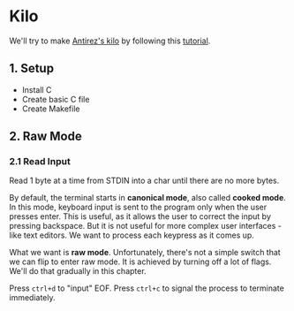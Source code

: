 # Kilo

We'll try to make [Antirez's kilo](http://antirez.com/news/108) by following
this [tutorial](https://viewsourcecode.org/snaptoken/kilo/).

## 1. Setup
* Install C
* Create basic C file
* Create Makefile

## 2. Raw Mode
### 2.1 Read Input
Read 1 byte at a time from STDIN into a char until there are no more bytes.

By default, the terminal starts in **canonical mode**, also called **cooked
mode**. In this mode, keyboard input is sent to the program only when the user
presses enter. This is useful, as it allows the user to correct the input by
pressing backspace. But it is not useful for more complex user interfaces - like
text editors. We want to process each keypress as it comes up.

What we want is **raw mode**. Unfortunately, there's not a simple switch that we
can flip to enter raw mode. It is achieved by turning off a lot of flags. We'll
do that gradually in this chapter.

Press `ctrl+d` to "input" EOF. Press `ctrl+c` to signal the process to
terminate immediately.

